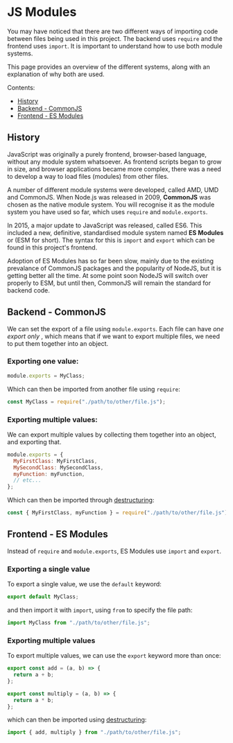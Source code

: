# JS Modules

You may have noticed that there are two different ways of importing code between
files being used in this project. The backend uses `require` and the frontend
uses `import`. It is important to understand how to use both module systems.

This page provides an overview of the different systems, along with an
explanation of why both are used.

Contents:

- [History](#history)
- [Backend - CommonJS](#backend---commonjs)
- [Frontend - ES Modules](#frontend---es-modules)

## History

JavaScript was originally a purely frontend, browser-based language, without any
module system whatsoever. As frontend scripts began to grow in size, and browser
applications became more complex, there was a need to develop a way to load
files (modules) from other files.

A number of different module systems were developed, called AMD, UMD and
CommonJS. When Node.js was released in 2009, **CommonJS** was chosen as the
native module system. You will recognise it as the module system you have used
so far, which uses `require` and `module.exports`.

In 2015, a major update to JavaScript was released, called ES6. This included a
new, definitive, standardised module system named **ES Modules** or (ESM for
short). The syntax for this is `import` and `export` which can be found in this
project's frontend.

Adoption of ES Modules has so far been slow, mainly due to the existing
prevalance of CommonJS packages and the popularity of NodeJS, but it is getting
better all the time. At some point soon NodeJS will switch over properly to ESM,
but until then, CommonJS will remain the standard for backend code.

## Backend - CommonJS

We can set the export of a file using `module.exports`. Each file can have _one
export only_ , which means that if we want to export multiple files, we need to
put them together into an object.

### Exporting one value:

```js
module.exports = MyClass;
```

Which can then be imported from another file using `require`:

```js
const MyClass = require("./path/to/other/file.js");
```

### Exporting multiple values:

We can export multiple values by collecting them together into an object, and
exporting that.

```js
module.exports = {
  MyFirstClass: MyFirstClass,
  MySecondClass: MySecondClass,
  myFunction: myFunction,
  // etc...
};
```

Which can then be imported through [destructuring](destructuring-link):

```js
const { MyFirstClass, myFunction } = require("./path/to/other/file.js");
```

## Frontend - ES Modules

Instead of `require` and `module.exports`, ES Modules use `import` and `export`.

### Exporting a single value

To export a single value, we use the `default` keyword:

```js
export default MyClass;
```

and then import it with `import`, using `from` to specify the file path:

```js
import MyClass from "./path/to/other/file.js";
```

### Exporting multiple values

To export multiple values, we can use the `export` keyword more than once:

```js
export const add = (a, b) => {
  return a + b;
};

export const multiply = (a, b) => {
  return a * b;
};
```

which can then be imported using [destructuring](destructuring-link):

```js
import { add, multiply } from "./path/to/other/file.js";
```

[destructuring-link]:
  https://developer.mozilla.org/en-US/docs/Web/JavaScript/Reference/Operators/Destructuring_assignment
